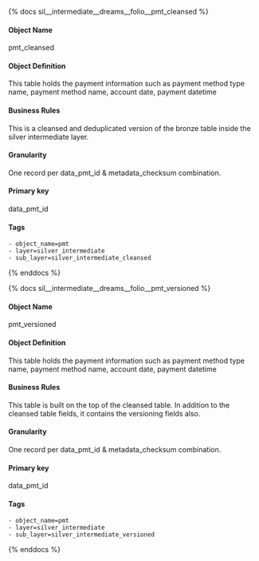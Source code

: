 {% docs sil__intermediate__dreams__folio__pmt_cleansed %}

#### Object Name
pmt_cleansed

#### Object Definition
This table holds the payment information such as payment method type name, payment method name, account date, payment datetime

#### Business Rules
This is a cleansed and deduplicated version of the bronze table inside the silver intermediate layer.

#### Granularity
One record per data_pmt_id & metadata_checksum combination.

#### Primary key
data_pmt_id

#### Tags
    - object_name=pmt
    - layer=silver_intermediate
    - sub_layer=silver_intermediate_cleansed

{% enddocs %}

{% docs sil__intermediate__dreams__folio__pmt_versioned %}

#### Object Name
pmt_versioned

#### Object Definition
This table holds the payment information such as payment method type name, payment method name, account date, payment datetime

#### Business Rules
This table is built on the top of the cleansed table. In addition to the cleansed table fields, it contains the versioning fields also.

#### Granularity
One record per data_pmt_id & metadata_checksum combination.

#### Primary key
data_pmt_id

#### Tags
    - object_name=pmt
    - layer=silver_intermediate
    - sub_layer=silver_intermediate_versioned

{% enddocs %}